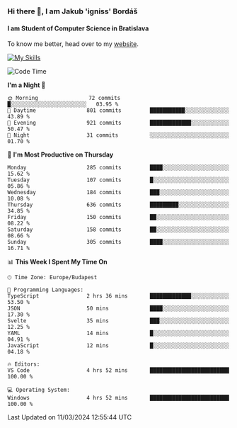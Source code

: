 ### Hi there 👋, I am Jakub 'igniss' Bordáš

#### I am Student of Computer Science in Bratislava
To know me better, head over to my [website](https://bordas.sk).

[![My Skills](https://skillicons.dev/icons?i=js,html,css,figma,svelte,java,kotlin,python,postgresql,typescript,nest,nodejs)](https://bordas.sk)


<!--START_SECTION:waka-->
![Code Time](http://img.shields.io/badge/Code%20Time-1%2C421%20hrs%2048%20mins-blue)

**I'm a Night 🦉** 

```text
🌞 Morning                72 commits          █░░░░░░░░░░░░░░░░░░░░░░░░   03.95 % 
🌆 Daytime                801 commits         ███████████░░░░░░░░░░░░░░   43.89 % 
🌃 Evening                921 commits         █████████████░░░░░░░░░░░░   50.47 % 
🌙 Night                  31 commits          ░░░░░░░░░░░░░░░░░░░░░░░░░   01.70 % 
```
📅 **I'm Most Productive on Thursday** 

```text
Monday                   285 commits         ████░░░░░░░░░░░░░░░░░░░░░   15.62 % 
Tuesday                  107 commits         █░░░░░░░░░░░░░░░░░░░░░░░░   05.86 % 
Wednesday                184 commits         ███░░░░░░░░░░░░░░░░░░░░░░   10.08 % 
Thursday                 636 commits         █████████░░░░░░░░░░░░░░░░   34.85 % 
Friday                   150 commits         ██░░░░░░░░░░░░░░░░░░░░░░░   08.22 % 
Saturday                 158 commits         ██░░░░░░░░░░░░░░░░░░░░░░░   08.66 % 
Sunday                   305 commits         ████░░░░░░░░░░░░░░░░░░░░░   16.71 % 
```


📊 **This Week I Spent My Time On** 

```text
🕑︎ Time Zone: Europe/Budapest

💬 Programming Languages: 
TypeScript               2 hrs 36 mins       █████████████░░░░░░░░░░░░   53.50 % 
JSON                     50 mins             ████░░░░░░░░░░░░░░░░░░░░░   17.30 % 
Svelte                   35 mins             ███░░░░░░░░░░░░░░░░░░░░░░   12.25 % 
YAML                     14 mins             █░░░░░░░░░░░░░░░░░░░░░░░░   04.91 % 
JavaScript               12 mins             █░░░░░░░░░░░░░░░░░░░░░░░░   04.18 % 

🔥 Editors: 
VS Code                  4 hrs 52 mins       █████████████████████████   100.00 % 

💻 Operating System: 
Windows                  4 hrs 52 mins       █████████████████████████   100.00 % 
```


 Last Updated on 11/03/2024 12:55:44 UTC
<!--END_SECTION:waka-->
